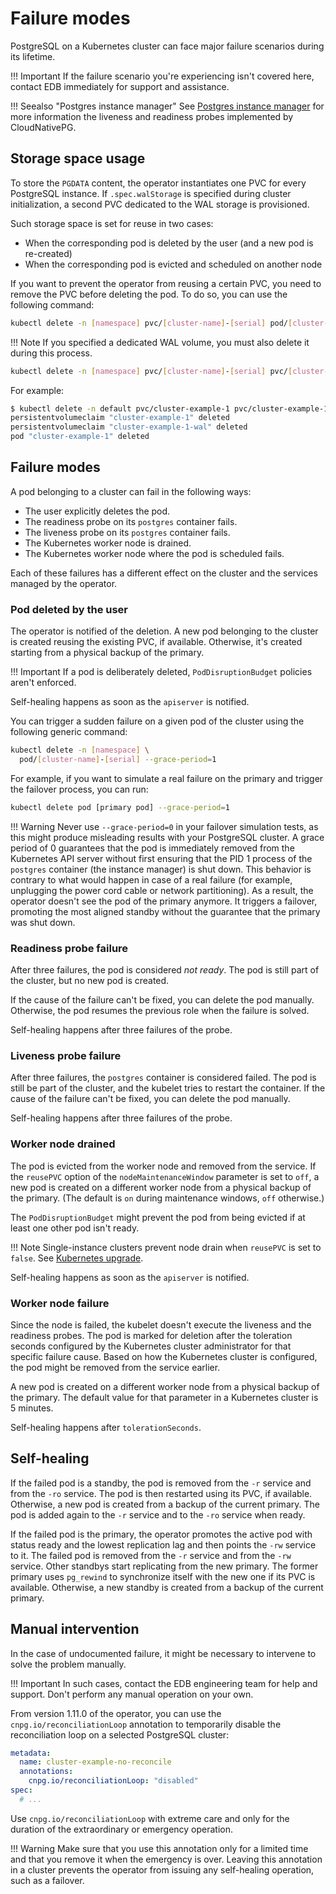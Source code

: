 # Failure modes

PostgreSQL on a Kubernetes cluster can face major failure scenarios during its lifetime.

!!! Important
    If the failure scenario you're experiencing isn't covered here, 
    contact EDB immediately for support and assistance.

!!! Seealso "Postgres instance manager"
    See [Postgres instance manager](instance_manager.md)
    for more information the liveness and readiness probes implemented by
    CloudNativePG.

## Storage space usage

To store the `PGDATA` content, the operator instantiates one PVC for every PostgreSQL instance.
If `.spec.walStorage` is specified during cluster initialization, a second PVC dedicated to the WAL storage is provisioned.

Such storage space is set for reuse in two cases:

- When the corresponding pod is deleted by the user (and a new pod is re-created)
- When the corresponding pod is evicted and scheduled on another node

If you want to prevent the operator from reusing a certain PVC, you need to
remove the PVC before deleting the pod. To do so, you can use the
following command:

```sh
kubectl delete -n [namespace] pvc/[cluster-name]-[serial] pod/[cluster-name]-[serial]
```

!!! Note
    If you specified a dedicated WAL volume, you must also delete it during this process.

```sh
kubectl delete -n [namespace] pvc/[cluster-name]-[serial] pvc/[cluster-name]-[serial]-wal pod/[cluster-name]-[serial]
```

For example:

```sh
$ kubectl delete -n default pvc/cluster-example-1 pvc/cluster-example-1-wal pod/cluster-example-1
persistentvolumeclaim "cluster-example-1" deleted
persistentvolumeclaim "cluster-example-1-wal" deleted
pod "cluster-example-1" deleted
```

## Failure modes

A pod belonging to a cluster can fail in the following ways:

* The user explicitly deletes the pod.
* The readiness probe on its `postgres` container fails.
* The liveness probe on its `postgres` container fails.
* The Kubernetes worker node is drained.
* The Kubernetes worker node where the pod is scheduled fails.

Each of these failures has a different effect on the cluster and the
services managed by the operator.

### Pod deleted by the user

The operator is notified of the deletion. A new pod belonging to the
cluster is created reusing the existing PVC, if available. Otherwise,
it's created starting from a physical backup of the primary.

!!! Important
    If a pod is deliberately deleted, `PodDisruptionBudget` policies
    aren't enforced.

Self-healing happens as soon as the `apiserver` is notified.

You can trigger a sudden failure on a given pod of the cluster using the
following generic command:

```sh
kubectl delete -n [namespace] \
  pod/[cluster-name]-[serial] --grace-period=1
```

For example, if you want to simulate a real failure on the primary and trigger
the failover process, you can run:

```sh
kubectl delete pod [primary pod] --grace-period=1
```

!!! Warning
    Never use `--grace-period=0` in your failover simulation tests, as this
    might produce misleading results with your PostgreSQL cluster. A grace
    period of 0 guarantees that the pod is immediately removed from the
    Kubernetes API server without first ensuring that the PID 1 process of
    the `postgres` container (the instance manager) is shut down. This behavior is contrary
    to what would happen in case of a real failure (for example, unplugging the power cord
    cable or network partitioning).
    As a result, the operator doesn't see the pod of the primary anymore. It
    triggers a failover, promoting the most aligned standby without
    the guarantee that the primary was shut down.


### Readiness probe failure

After three failures, the pod is considered *not ready*. The pod is still
part of the cluster, but no new pod is created.

If the cause of the failure can't be fixed, you can delete the pod
manually. Otherwise, the pod resumes the previous role when the failure
is solved.

Self-healing happens after three failures of the probe.

### Liveness probe failure

After three failures, the `postgres` container is considered failed. The
pod is still be part of the cluster, and the kubelet tries to restart
the container. If the cause of the failure can't be fixed, you can
delete the pod manually.

Self-healing happens after three failures of the probe.

### Worker node drained

The pod is evicted from the worker node and removed from the service. 
If the `reusePVC` option of the `nodeMaintenanceWindow` parameter
is set to `off`, a
new pod is created on a different worker node from a physical backup of the
primary. (The default is `on` during maintenance windows, `off` otherwise.)

The `PodDisruptionBudget` might prevent the pod from being evicted if
at least one other pod isn't ready.

!!! Note
    Single-instance clusters prevent node drain when `reusePVC` is
    set to `false`. See [Kubernetes upgrade](kubernetes_upgrade.md).

Self-healing happens as soon as the `apiserver` is notified.

### Worker node failure

Since the node is failed, the kubelet doesn't execute the liveness and
the readiness probes. The pod is marked for deletion after the
toleration seconds configured by the Kubernetes cluster administrator for
that specific failure cause. Based on how the Kubernetes cluster is configured,
the pod might be removed from the service earlier.

A new pod is created on a different worker node from a physical backup
of the primary. The default value for that parameter in a Kubernetes
cluster is 5 minutes.

Self-healing happens after `tolerationSeconds`.

## Self-healing

If the failed pod is a standby, the pod is removed from the `-r` service
and from the `-ro` service.
The pod is then restarted using its PVC, if available. Otherwise, a new
pod is created from a backup of the current primary. The pod
is added again to the `-r` service and to the `-ro` service when ready.

If the failed pod is the primary, the operator promotes the active pod
with status ready and the lowest replication lag and then points the `-rw` service
to it. The failed pod is removed from the `-r` service and from the
`-rw` service.
Other standbys start replicating from the new primary. The former
primary uses `pg_rewind` to synchronize itself with the new one if its
PVC is available. Otherwise, a new standby is created from a backup of the
current primary.

## Manual intervention

In the case of undocumented failure, it might be necessary to intervene
to solve the problem manually.

!!! Important
    In such cases, contact the EDB engineering team for help and support.
    Don't perform any manual operation on your own.

From version 1.11.0 of the operator, you can use the
`cnpg.io/reconciliationLoop` annotation to temporarily disable the
reconciliation loop on a selected PostgreSQL cluster:

``` yaml
metadata:
  name: cluster-example-no-reconcile
  annotations:
    cnpg.io/reconciliationLoop: "disabled"
spec:
  # ...
```

Use `cnpg.io/reconciliationLoop` with extreme care
and only for the duration of the extraordinary or emergency operation.

!!! Warning
    Make sure that you use this annotation only for a limited time
    and that you remove it when the emergency is over. Leaving this annotation
    in a cluster prevents the operator from issuing any self-healing operation,
    such as a failover.
